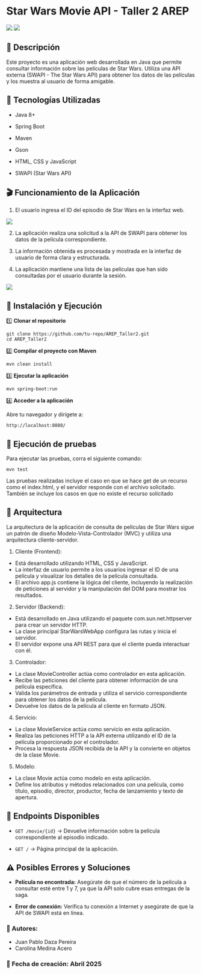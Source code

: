 # **Star Wars Movie API - Taller 2 AREP**
![](img/img.png)
![](img/img_1.png)
## 📌 Descripción

Este proyecto es una aplicación web desarrollada en Java que permite consultar información sobre las películas de Star Wars. Utiliza una API externa (SWAPI - The Star Wars API) para obtener los datos de las películas y los muestra al usuario de forma amigable.

## 🚀 Tecnologías Utilizadas

- Java 8+

- Spring Boot

- Maven

- Gson

- HTML, CSS y JavaScript

- SWAPI (Star Wars API)

## 🎬 Funcionamiento de la Aplicación

1. El usuario ingresa el ID del episodio de Star Wars en la interfaz web.

![](img/img_2.png)

2. La aplicación realiza una solicitud a la API de SWAPI para obtener los datos de la película correspondiente.

3. La información obtenida es procesada y mostrada en la interfaz de usuario de forma clara y estructurada.

4. La aplicación mantiene una lista de las películas que han sido consultadas por el usuario durante la sesión.

![](img/img_3.png)

## 🔧 Instalación y Ejecución

1️⃣ **Clonar el repositorio**

```
git clone https://github.com/tu-repo/AREP_Taller2.git
cd AREP_Taller2
```

2️⃣ **Compilar el proyecto con Maven**

```
mvn clean install
```

3️⃣ **Ejecutar la aplicación**

```
mvn spring-boot:run
```

4️⃣ **Acceder a la aplicación**

Abre tu navegador y dirígete a:

```
http://localhost:8080/
```

## 🌟 Ejecución de pruebas

Para ejecutar las pruebas, corra el siguiente comando:

```
mvn test
```

Las pruebas realizadas incluye el caso en que se hace get de un recurso como el index.html, y el servidor responde con el archivo solicitado. También se incluye los casos en que no existe el recurso solicitado

## 🔨 Arquitectura

La arquitectura de la aplicación de consulta de películas de Star Wars sigue un patrón de diseño Modelo-Vista-Controlador (MVC) y utiliza una arquitectura cliente-servidor.

1. Cliente (Frontend):

- Está desarrollado utilizando HTML, CSS y JavaScript.
- La interfaz de usuario permite a los usuarios ingresar el ID de una película y visualizar los detalles de la película consultada.
- El archivo app.js contiene la lógica del cliente, incluyendo la realización de peticiones al servidor y la manipulación del DOM para mostrar los resultados.

2. Servidor (Backend):

- Está desarrollado en Java utilizando el paquete com.sun.net.httpserver para crear un servidor HTTP.
- La clase principal StarWarsWebApp configura las rutas y inicia el servidor.
- El servidor expone una API REST para que el cliente pueda interactuar con él.

3. Controlador:

- La clase MovieController actúa como controlador en esta aplicación.
- Recibe las peticiones del cliente para obtener información de una película específica.
- Valida los parámetros de entrada y utiliza el servicio correspondiente para obtener los datos de la película.
- Devuelve los datos de la película al cliente en formato JSON.

4. Servicio:

- La clase MovieService actúa como servicio en esta aplicación.
- Realiza las peticiones HTTP a la API externa utilizando el ID de la película proporcionado por el controlador.
- Procesa la respuesta JSON recibida de la API y la convierte en objetos de la clase Movie.

5. Modelo:

- La clase Movie actúa como modelo en esta aplicación.
- Define los atributos y métodos relacionados con una película, como título, episodio, director, productor, fecha de lanzamiento y texto de apertura.

## 🔗 Endpoints Disponibles

-  ```GET /movie/{id}``` → Devuelve información sobre la película correspondiente al episodio indicado.

- ```GET /``` → Página principal de la aplicación.

## ⚠️ Posibles Errores y Soluciones

- **Película no encontrada:** Asegúrate de que el número de la película a consultar esté entre 1 y 7, ya que la API solo cubre esas entregas de la saga.

- **Error de conexión:** Verifica tu conexión a Internet y asegúrate de que la API de SWAPI está en línea.

### 📌 Autores:
- Juan Pablo Daza Pereira
- Carolina Medina Acero 

### 📅 Fecha de creación: Abril 2025
